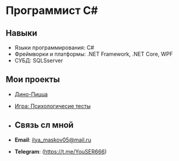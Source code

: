 # Программист C#

## Навыки

- Языки программирования: C#
- Фреймворки и платформы: .NET Framework, .NET Core, WPF
- СУБД: SQLSserver 

## Мои проекты

- [Дино-Пицца]([ссылка](https://github.com/G0-B1in/psychological-tests)) 
- [Игра: Психологичесие тесты]([ссылка](https://github.com/G0-B1in/psychological-tests)) 

- ## Связь сл мной

- **Email**: ilya_maskov05@mail.ru
- **Telegram**: (https://t.me/YouSER666)
